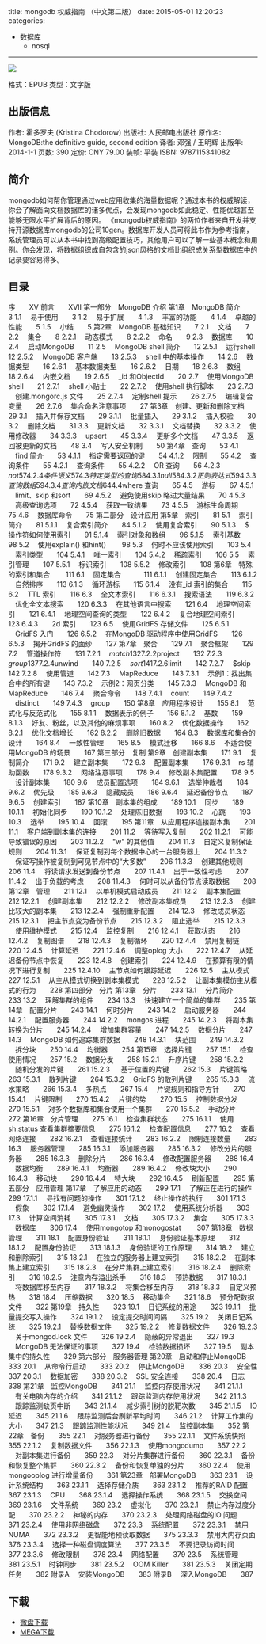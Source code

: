 title: mongodb 权威指南 （中文第二版）
date: 2015-05-01 12:20:23
categories:
  - 数据库
    - nosql
---

![](http://img5.douban.com/lpic/s28015838.jpg)

格式：EPUB
类型：文字版

<!--more-->

## 出版信息 ##

作者: 霍多罗夫 (Kristina Chodorow) 
出版社: 人民邮电出版社
原作名: MongoDB:the definitive guide, second edition
译者: 邓强 / 王明辉 
出版年: 2014-1-1
页数: 390
定价: CNY 79.00
装帧: 平装
ISBN: 9787115341082

## 简介 ##

mongodb如何帮你管理通过web应用收集的海量数据呢？通过本书的权威解读，你会了解面向文档数据库的诸多优点，会发现mongodb如此稳定、性能优越甚至能够无限水平扩展背后的原因。
《mongodb权威指南》的两位作者来自开发并支持开源数据库mongodb的公司10gen。数据库开发人员可将此书作为参考指南，系统管理员可以从本书中找到高级配置技巧，其他用户可以了解一些基本概念和用例。你会发现，将数据组织成自包含的json风格的文档比组织成关系型数据库中的记录要容易得多。

## 目录 ##

序　　XV
前言　　XVII
第一部分　MongoDB 介绍
第1章　MongoDB 简介　　3
1.1 　易于使用　　3
1.2 　易于扩展　　4
1.3 　丰富的功能　　4
1.4 　卓越的性能　　5
1.5 　小结　　5
第2章　MongoDB 基础知识　　7
2.1 　文档　　7
2.2 　集合　　8
2.2.1 　动态模式　　8
2.2.2 　命名　　9
2.3 　数据库　　10
2.4 　启动MongoDB　　11
2.5 　MongoDB shell 简介　　12
2.5.1 　运行shell　　12
2.5.2 　MongoDB 客户端　　13
2.5.3 　shell 中的基本操作　　14
2.6 　数据类型　　16
2.6.1 　基本数据类型　　16
2.6.2 　日期　　18
2.6.3 　数组　　18
2.6.4 　内嵌文档　　19
2.6.5 　_id 和ObjectId　　20
2.7 　使用MongoDB shell　　21
2.7.1 　shell 小贴士　　22
2.7.2 　使用shell 执行脚本　　23
2.7.3 　创建.mongorc.js 文件　　25
2.7.4 　定制shell 提示　　26
2.7.5 　编辑复合变量　　26
2.7.6 　集合命名注意事项　　27
第3章　创建、更新和删除文档　　29
3.1 　插入并保存文档　　29
3.1.1 　批量插入　　29
3.1.2 　插入校验　　30
3.2 　删除文档　　31
3.3 　更新文档　　32
3.3.1 　文档替换　　32
3.3.2 　使用修改器　　34
3.3.3 　upsert　　45
3.3.4 　更新多个文档　　47
3.3.5 　返回被更新的文档　　48
3.4 　写入安全机制　　50
第4章　查询　　53
4.1 　find 简介　　53
4.1.1 　指定需要返回的键　　54
4.1.2 　限制　　55
4.2 　查询条件　　55
4.2.1 　查询条件　　55
4.2.2 　OR 查询　　56
4.2.3 　$not　　57
4.2.4 　条件语义　　57
4.3 　特定类型的查询　　58
4.3.1 　null　　58
4.3.2 　正则表达式　　59
4.3.3 　查询数组　　59
4.3.4 　查询内嵌文档　　64
4.4 　$where 查询　　65
4.5 　游标　　67
4.5.1 　limit、skip 和sort　　69
4.5.2 　避免使用skip 略过大量结果　　70
4.5.3 　高级查询选项　　72
4.5.4 　获取一致结果　　73
4.5.5 　游标生命周期　　75
4.6 　数据库命令　　75
第二部分　设计应用
第5章　索引　　81
5.1 　索引简介　　81
5.1.1 　复合索引简介　　84
5.1.2 　使用复合索引　　90
5.1.3 　$ 操作符如何使用索引　　91
5.1.4 　索引对象和数组　　96
5.1.5 　索引基数　　98
5.2 　使用explain() 和hint() 　　98
5.3 　何时不应该使用索引　　103
5.4 　索引类型　　104
5.4.1 　唯一索引　　104
5.4.2 　稀疏索引　　106
5.5 　索引管理　　107
5.5.1 　标识索引　　108
5.5.2 　修改索引　　108
第6章　特殊的索引和集合 　　111
6.1 　固定集合　　 　111
6.1.1 　创建固定集合　　113
6.1.2 　自然排序　　113
6.1.3 　循环游标　　115
6.1.4 　没有_id 索引的集合　　115
6.2 　TTL 索引　　116
6.3 　全文本索引　　116
6.3.1 　搜索语法　　119
6.3.2 　优化全文本搜索　　120
6.3.3 　在其他语言中搜索　　121
6.4 　地理空间索引　　121
6.4.1 　地理空间查询的类型　　122
6.4.2 　复合地理空间索引　　123
6.4.3　　2d 索引　　123
6.5 　使用GridFS 存储文件　　125
6.5.1 　GridFS 入门　　126
6.5.2 　在MongoDB 驱动程序中使用GridFS　　126
6.5.3 　揭开GridFS 的面纱　　127
第7章　聚合　　129
7.1 　聚合框架　　129
7.2 　管道操作符　　131
7.2.1 　$match　　132
7.2.2 　$project　　132
7.2.3 　$group　　137
7.2.4 　$unwind　　140
7.2.5 　$sort　　141
7.2.6 　$limit　　142
7.2.7 　$skip　　142
7.2.8 　使用管道　　142
7.3 　MapReduce　　143
7.3.1 　示例1：找出集合中的所有键　　143
7.3.2 　示例2：网页分类　　145
7.3.3 　MongoDB 和MapReduce　　146
7.4 　聚合命令　　148
7.4.1 　count　　149
7.4.2 　distinct　　149
7.4.3 　group　　150
第8章　应用程序设计　　155
8.1 　范式化与反范式化　　155
8.1.1 　数据表示的例子　　156
8.1.2 　基数　　159
8.1.3 　好友、粉丝，以及其他的麻烦事项　　160
8.2 　优化数据操作　　162
8.2.1 　优化文档增长　　162
8.2.2 　删除旧数据　　164
8.3 　数据库和集合的设计　　164
8.4 　一致性管理　　165
8.5 　模式迁移　　166
8.6 　不适合使用MongoDB 的场景　　167
第三部分　复制
第9章　创建副本集　　171
9.1 　复制简介　　171
9.2 　建立副本集　　172
9.3 　配置副本集　　176
9.3.1 　rs 辅助函数　　178
9.3.2 　网络注意事项　　178
9.4 　修改副本集配置　　178
9.5 　设计副本集　　180
9.6 　成员配置选项　　184
9.6.1 　选举仲裁者　　184
9.6.2 　优先级　　185
9.6.3 　隐藏成员　　186
9.6.4 　延迟备份节点　　187
9.6.5 　创建索引　　187
第10章　副本集的组成　　189
10.1 　同步　　189
10.1.1 　初始化同步　　190
10.1.2 　处理陈旧数据　　193
10.2 　心跳　　193
10.3 　选举　　195
10.4 　回滚　　195
第11章　从应用程序连接副本集　　201
11.1 　客户端到副本集的连接　　201
11.2 　等待写入复制　　202
11.2.1 　可能导致错误的原因　　203
11.2.2 　"w" 的其他值　　204
11.3 　自定义复制保证规则　　204
11.3.1 　保证复制到每个数据中心的一台服务器上　　204
11.3.2 　保证写操作被复制到可见节点中的“大多数”　　206
11.3.3 　创建其他规则　　206
11.4 　将读请求发送到备份节点　　207
11.4.1 　出于一致性考虑　　207
11.4.2 　出于负载的考虑　　208
11.4.3 　何时可以从备份节点读取数据　　208
第12章　管理　　211
12.1 　以单机模式启动成员　　211
12.2 　副本集配置　　212
12.2.1 　创建副本集　　212
12.2.2 　修改副本集成员　　213
12.2.3 　创建比较大的副本集　　213
12.2.4 　强制重新配置　　214
12.3 　修改成员状态　　215
12.3.1 　把主节点变为备份节点　　215
12.3.2 　阻止选举　　215
12.3.3 　使用维护模式　　215
12.4 　监控复制　　216
12.4.1 　获取状态　　216
12.4.2 　复制图谱　　218
12.4.3 　复制循环　　220
12.4.4 　禁用复制链　　220
12.4.5 　计算延迟　　221
12.4.6 　调整oplog 大小　　222
12.4.7 　从延迟备份节点中恢复　　223
12.4.8 　创建索引　　224
12.4.9 　在预算有限的情况下进行复制　　225
12.4.10 　主节点如何跟踪延迟　　226
12.5 　主从模式　　227
12.5.1 　从主从模式切换到副本集模式　　228
12.5.2 　让副本集模仿主从模式的行为　　228
第四部分　分片
第13章　分片　　233
13.1 　分片简介　　233
13.2 　理解集群的组件　　234
13.3 　快速建立一个简单的集群　　235
第14章　配置分片　　243
14.1 　何时分片　　243
14.2 　启动服务器　　244
14.2.1 　配置服务器　　244
14.2.2 　mongos 进程　　245
14.2.3 　将副本集转换为分片　　245
14.2.4 　增加集群容量　　247
14.2.5 　数据分片　　247
14.3 　MongoDB 如何追踪集群数据　　248
14.3.1 　块范围　　249
14.3.2 　拆分块　　250
14.4 　均衡器　　254
第15章　选择片键　　257
15.1 　检查使用情况　　257
15.2 　数据分发　　258
15.2.1 　升序片键　　258
15.2.2 　随机分发的片键　　261
15.2.3 　 基于位置的片键　　262
15.3 　片键策略　　263
15.3.1 　散列片键　　264
15.3.2 　GridFS 的散列片键　　265
15.3.3 　流水策略　　266
15.3.4 　多热点　　267
15.4 　片键规则和指导方针　　270
15.4.1 　片键限制　　270
15.4.2 　片键的势　　270
15.5 　控制数据分发　　270
15.5.1 　对多个数据库和集合使用一个集群　　270
15.5.2 　手动分片　　272
第16章　分片管理　　275
16.1 　检查集群状态　　275
16.1.1 　使用sh.status 查看集群摘要信息　　275
16.1.2 　检查配置信息　　277
16.2 　查看网络连接　　282
16.2.1 　查看连接统计　　283
16.2.2 　限制连接数量　　283
16.3 　服务器管理　　285
16.3.1 　添加服务器　　285
16.3.2 　修改分片的服务器　　285
16.3.3 　删除分片　　286
16.3.4 　修改配置服务器　　288
16.4 　数据均衡　　289
16.4.1 　均衡器　　289
16.4.2 　修改块大小　　290
16.4.3 　移动块　　290
16.4.4 　特大块　　292
16.4.5 　刷新配置　　295
第五部分　应用管理
第17章　了解应用的动态　　299
17.1 　了解正在进行的操作　　299
17.1.1 　寻找有问题的操作　　301
17.1.2 　终止操作的执行　　301
17.1.3 　假象　　302
17.1.4 　避免幽灵操作　　302
17.2 　使用系统分析器　　303
17.3 　计算空间消耗　　305
17.3.1 　文档　　305
17.3.2 　集合　　305
17.3.3 　数据库　　306
17.4 　使用mongotop 和monogostat 　　307
第18章　数据管理　　311
18.1 　配置身份验证　　311
18.1.1 　身份验证基本原理　　312
18.1.2 　配置身份验证　　313
18.1.3 　身份验证的工作原理　　314
18.2 　建立和删除索引　　315
18.2.1 　在独立的服务器上建立索引　　315
18.2.2 　在副本集上建立索引　　315
18.2.3 　在分片集群上建立索引　　316
18.2.4 　删除索引　　316
18.2.5 　注意内存溢出杀手　　316
18.3 　预热数据　　317
18.3.1 　将数据库移至内存　　317
18.3.2 　将集合移至内存　　318
18.3.3 　自定义预热　　318
18.4 　压缩数据　　320
18.5 　移动集合　　321
18.6 　预分配数据文件　　322
第19章　持久性　　323
19.1 　日记系统的用途　　323
19.1.1 　批量提交写入操作　　324
19.1.2 　设定提交时间间隔　　325
19.2 　关闭日记系统　　325
19.2.1 　替换数据文件　　325
19.2.2 　修复数据文件　　326
19.2.3 　关于mongod.lock 文件　　326
19.2.4 　隐蔽的异常退出　　327
19.3 　MongoDB 无法保证的事项　　327
19.4 　检验数据损坏　　327
19.5 　副本集中的持久性　　329
第六部分　服务器管理
第20章　启动和停止MongoDB　　333
20.1 　从命令行启动　　333
20.2 　停止MongoDB　　336
20.3 　安全性　　337
20.3.1 　数据加密　　338
20.3.2 　SSL 安全连接　　338
20.4 　日志　　338
第21章　监控MongoDB　　341
21.1 　监控内存使用状况　　341
21.1.1 　有关电脑内存的介绍　　341
21.1.2 　跟踪监测内存使用状况　　342
21.1.3 　跟踪监测缺页中断　　343
21.1.4 　减少索引树的脱靶次数　　345
21.1.5 　IO 延迟　　345
21.1.6 　跟踪监测后台刷新平均时间　　346
21.2 　计算工作集的大小　　347
21.3 　跟踪监测性能状况　　349
21.4 　监控副本集　　352
第22章　备份　　355
22.1 　对服务器进行备份　　355
22.1.1 　文件系统快照　　355
22.1.2 　复制数据文件　　356
22.1.3 　使用mongodump　　357
22.2 　对副本集进行备份　　359
22.3 　对分片集群进行备份　　360
22.3.1 　备份和恢复整个集群　　360
22.3.2 　备份和恢复单独的分片　　360
22.4 　使用mongooplog 进行增量备份　　361
第23章　部署MongoDB　　363
23.1 　设计系统结构　　363
23.1.1 　选择存储介质　　363
23.1.2 　推荐的RAID 配置　　367
23.1.3 　CPU　　368
23.1.4 　选择操作系统　　368
23.1.5 　交换空间　　369
23.1.6 　文件系统　　369
23.2 　虚拟化　　370
23.2.1 　禁止内存过度分配　　370
23.2.2 　神秘的内存　　370
23.2.3 　处理网络磁盘的IO 问题　　371
23.2.4 　使用非网络磁盘　　372
23.3 　系统配置　　372
23.3.1 　禁用NUMA　　372
23.3.2 　更智能地预读取数据　　375
23.3.3 　禁用大内存页面　　376
23.3.4 　选择一种磁盘调度算法　　377
23.3.5 　不要记录访问时间　　377
23.3.6 　修改限制　　378
23.4 　网络配置　　379
23.5 　系统管理　　381
23.5.1 　时钟同步　　381
23.5.2 　OOM Killer　　381
23.5.3 　关闭定期任务　　382
附录A 　安装MongoDB　　383
附录B 　深入MongoDB　　387

## 下载 ##

+ [微盘下载](http://vdisk.weibo.com/s/aADaW4YRP5ZbL)
+ [MEGA下载](https://mega.co.nz/#!GYUWTBiT!nmAtixIPMFN28qsM-Q736D9r5lZ4GYuUBLnTN6WOwbI)